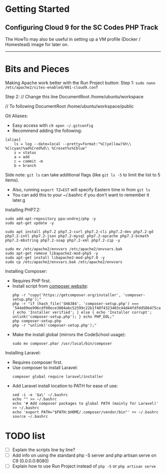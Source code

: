 # Getting Started
## Configuring Cloud 9 for the SC Codes PHP Track

The HowTo may also be useful in setting up a VM profile (Docker / Homestead) image for later on.

-----
# Bits and Pieces
Making Apache work better with the Run Project button:
Step 1:
`sudo nano /etc/apache2/sites-enabled/001-cloud9.conf`

Step 2:
// Change this line
DocumentRoot /home/ubuntu/workspace

// To following
DocumentRoot /home/ubuntu/workspace/public

Git Aliases:
* Easy access with `c9 open ~/.gitconfig`
* Recommend adding the following:
```
[alias]
    ls = log --date=local --pretty=format:"%C(yellow)%h\\ %C(cyan)%ad%Cred%d\\ %Creset%s%Cblue"
    s = status
    a = add
    c = commit -m
    b = branch
```
Side note: `git ls` can take additional flags (like `git ls -5` to limit the list to 5 items).
* Also, running `export TZ=EST` will specify Eastern time in from `git ls`
* You can add this to your ~/.bashrc if you don't want to remember it later.g

Installing PHP7.2:
```
sudo add-apt-repository ppa:ondrej/php -y
sudo apt-get update -y

sudo apt install php7.2 php7.2-curl php7.2-cli php7.2-dev php7.2-gd php7.2-intl php7.2-json php7.2-mysql php7.2-opcache php7.2-bcmath php7.2-mbstring php7.2-soap php7.2-xml php7.2-zip -y

sudo mv /etc/apache2/envvars /etc/apache2/envvars.bak
sudo apt-get remove libapache2-mod-php5 -y
sudo apt-get install libapache2-mod-php7.0 -y
sudo cp /etc/apache2/envvars.bak /etc/apache2/envvars
```

Installing Composer:
* Requires PHP first.
* Install script from [composer website](https://getcomposer.org/download/):
    ```
    php -r "copy('https://getcomposer.org/installer', 'composer-setup.php');"
    php -r "if (hash_file('SHA384', 'composer-setup.php') === '544e09ee996cdf60ece3804abc52599c22b1f40f4323403c44d44fdfdd586475ca9813a858088ffbc1f233e9b180f061') { echo 'Installer verified'; } else { echo 'Installer corrupt'; unlink('composer-setup.php'); } echo PHP_EOL;"
    php composer-setup.php
    php -r "unlink('composer-setup.php');"  
    ```
* Make the install global (mirrors the CodeSchool usage): 
    ```
    sudo mv composer.phar /usr/local/bin/composer
    ```

Installing Laravel:
* Requires composer first.
* Use composer to install Laravel: 
    ```
    composer global require laravel/installer
    ```
* Add Laravel install location to PATH for ease of use:
    ```
    sed -i -e '$a\' ~/.bashrc
    echo "" >> ~/.bashrc
    echo '# Add composer packages to global PATH (mainly for Laravel)' >> ~/.bashrc
    echo 'export PATH="$PATH:$HOME/.composer/vendor/bin"' >> ~/.bashrc
    source ~/.bashrc
    ```

# TODO list
- [ ] Explain the scripts line by line?
- [ ] Add info on using the standard php -S server and php artisan serve on C9 (0.0.0.0:8080)
- [ ] Explain how to use Run Project instead of `php -S` or `php artisan serve`